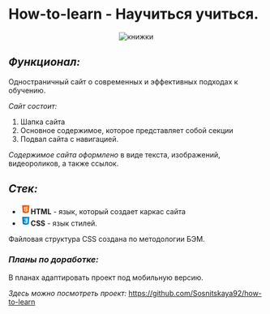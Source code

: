# How-to-learn - Научиться учиться. 

<div align="center">
<img src="https://media.giphy.com/media/hU9Y7TGt802eckrmJw/giphy.gif" width="150" alt="книжки">
</div>

##  ***Функционал:***
Одностраничный сайт о современных и эффективных подходах к обучению.  

*Сайт состоит:*
1. Шапка сайта
2. Основное содержимое, которое представляет собой секции
3. Подвал сайта с навигацией.  

*Содержимое сайта оформлено* в виде текста, изображений, видеороликов, а также ссылок.  

## ***Стек:***
* <img src="./images/html.svg" height="20" alt="html">**HTML** - язык, который создает каркас сайта
* <img src="./images/css.svg" height="20" alt="css">**CSS** - язык стилей.  

Файловая структура CSS создана по методологии БЭМ.   

### ***Планы по доработке:***

В планах адаптировать проект под мобильную версию.

_Здесь можно посмотреть проект:_ https://github.com/Sosnitskaya92/how-to-learn
